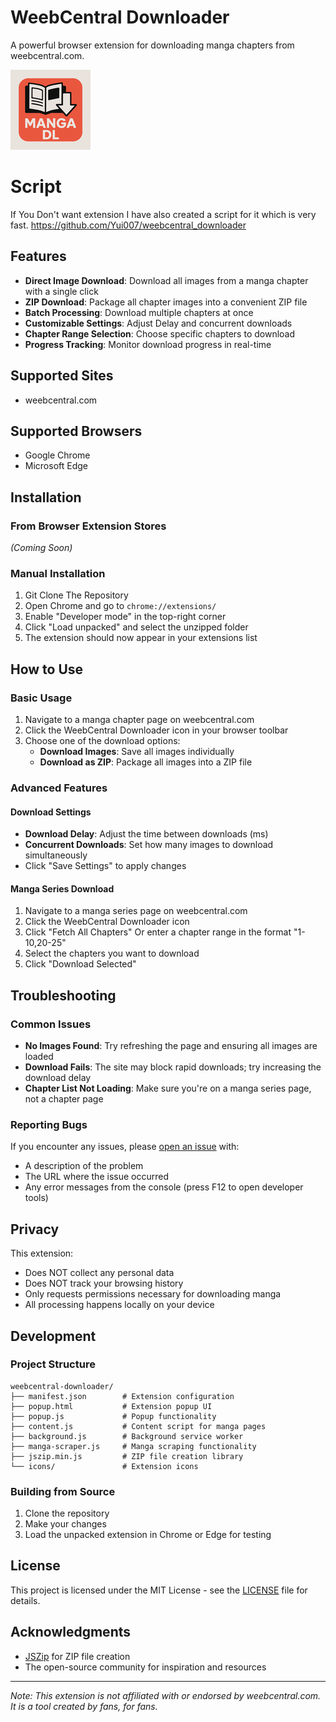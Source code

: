 # WeebCentral Downloader

A powerful browser extension for downloading manga chapters from weebcentral.com.

![WeebCentral Downloader](icons/icon128.png)

# Script

If You Don't want extension I have also created a script for it which is very fast. https://github.com/Yui007/weebcentral_downloader

## Features

- **Direct Image Download**: Download all images from a manga chapter with a single click
- **ZIP Download**: Package all chapter images into a convenient ZIP file
- **Batch Processing**: Download multiple chapters at once
- **Customizable Settings**: Adjust Delay and concurrent downloads
- **Chapter Range Selection**: Choose specific chapters to download
- **Progress Tracking**: Monitor download progress in real-time

## Supported Sites

- weebcentral.com

## Supported Browsers

- Google Chrome
- Microsoft Edge

## Installation

### From Browser Extension Stores
*(Coming Soon)*

### Manual Installation
1. Git Clone The Repository
3. Open Chrome and go to `chrome://extensions/`
4. Enable "Developer mode" in the top-right corner
5. Click "Load unpacked" and select the unzipped folder
6. The extension should now appear in your extensions list

## How to Use

### Basic Usage

1. Navigate to a manga chapter page on weebcentral.com
2. Click the WeebCentral Downloader icon in your browser toolbar
3. Choose one of the download options:
   - **Download Images**: Save all images individually
   - **Download as ZIP**: Package all images into a ZIP file

### Advanced Features

#### Download Settings
- **Download Delay**: Adjust the time between downloads (ms)
- **Concurrent Downloads**: Set how many images to download simultaneously
- Click "Save Settings" to apply changes

#### Manga Series Download
1. Navigate to a manga series page on weebcentral.com
2. Click the WeebCentral Downloader icon
3. Click "Fetch All Chapters" Or enter a chapter range in the format "1-10,20-25"
4. Select the chapters you want to download
5. Click "Download Selected"

## Troubleshooting

### Common Issues

- **No Images Found**: Try refreshing the page and ensuring all images are loaded
- **Download Fails**: The site may block rapid downloads; try increasing the download delay
- **Chapter List Not Loading**: Make sure you're on a manga series page, not a chapter page

### Reporting Bugs

If you encounter any issues, please [open an issue](https://github.com/yourusername/weebcentral-downloader/issues) with:
- A description of the problem
- The URL where the issue occurred
- Any error messages from the console (press F12 to open developer tools)

## Privacy

This extension:
- Does NOT collect any personal data
- Does NOT track your browsing history
- Only requests permissions necessary for downloading manga
- All processing happens locally on your device

## Development

### Project Structure
```
weebcentral-downloader/
├── manifest.json        # Extension configuration
├── popup.html           # Extension popup UI
├── popup.js             # Popup functionality
├── content.js           # Content script for manga pages
├── background.js        # Background service worker
├── manga-scraper.js     # Manga scraping functionality
├── jszip.min.js         # ZIP file creation library
└── icons/               # Extension icons
```

### Building from Source
1. Clone the repository
2. Make your changes
3. Load the unpacked extension in Chrome or Edge for testing

## License

This project is licensed under the MIT License - see the [LICENSE](LICENSE) file for details.

## Acknowledgments

- [JSZip](https://stuk.github.io/jszip/) for ZIP file creation
- The open-source community for inspiration and resources

---

*Note: This extension is not affiliated with or endorsed by weebcentral.com. It is a tool created by fans, for fans.*
